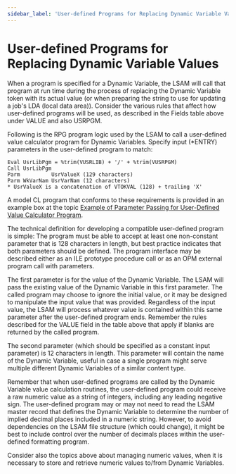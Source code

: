 ```yaml
---
sidebar_label: 'User-defined Programs for Replacing Dynamic Variable Values'
---
```


# User-defined Programs for Replacing Dynamic Variable Values

When a program is specified for a Dynamic Variable, the LSAM will call that program at run time during the process of replacing the Dynamic Variable token with its actual value (or when preparing the string to use for updating a job's LDA (local data area)). Consider the various rules that affect how user-defined programs will be used, as described in the Fields table above under VALUE and also USRPGM. 

Following is the RPG program logic used by the LSAM to call a user-defined value calculator program for Dynamic Variables. Specify input (*ENTRY) parameters in the user-defined program to match:

```
Eval UsrLibPgm = %trim(VUSRLIB) + '/' + %trim(VUSRPGM)
Call UsrLibPgm
Parm          UsrValueX (129 characters)
Parm WkVarNam UsrVarNam (12 characters)
* UsrValueX is a concatenation of VTOKVAL (128) + trailing 'X'
```
A model CL program that conforms to these requirements is provided in an example box at the topic [Example of Parameter Passing for User-Defined Value Calculator Program](old-method.md#example-of-parameter-passing-for-user-defined-value-calculator-program).

The technical definition for developing a compatible user-defined program is simple: The program must be able to accept at least one non-constant parameter that is 128 characters in length, but best practice indicates that both parameters should be defined. The program interface may be described either as an ILE prototype procedure call or as an OPM external program call with parameters.

The first parameter is for the value of the Dynamic Variable. The LSAM will pass the existing value of the Dynamic Variable in this first parameter. The called program may choose to ignore the initial value, or it may be designed to manipulate the input value that was provided. Regardless of the input value, the LSAM will process whatever value is contained within this same parameter after the user-defined program ends. Remember the rules described for the VALUE field in the table above that apply if blanks are returned by the called program.

The second parameter (which should be specified as a constant input parameter) is 12 characters in length. This parameter will contain the name of the Dynamic Variable, useful in case a single program might serve multiple different Dynamic Variables of a similar content type.

Remember that when user-defined programs are called by the Dynamic Variable value calculation routines, the user-defined program could receive a raw numeric value as a string of integers, including any leading negative sign. The user-defined program may or may not need to read the LSAM master record that defines the Dynamic Variable to determine the number of implied decimal places included in a numeric string. However, to avoid dependencies on the LSAM file structure (which could change), it might be best to include control over the number of decimals places within the user-defined formatting program.

Consider also the topics above about managing numeric values, when it is necessary to store and retrieve numeric values to/from Dynamic Variables.